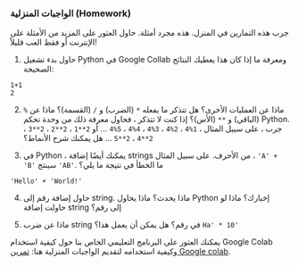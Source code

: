
### الواجبات المنزلية (Homework)

جرب هذه التمارين في المنزل. هذه مجرد أمثلة. حاول العثور على المزيد من الأمثلة على الإنترنت أو فقط العب قليلاً!

1. حاول بدء تشغيل Python في Google Collab ومعرفة ما إذا كان هذا يعطيك النتائج الصحيحة:

```pycon
1+1
2
```
2. ماذا عن العمليات الأخرى؟ هل تتذكر ما يفعله `*` (الضرب) و `/` (القسمة)؟ ماذا عن `%` (الباقي) و `**` (الأس)؟
إذا كنت لا تتذكر ، فحاول معرفة ذلك من وحدة تحكم Python. جرب ، على سبيل المثال ، `1%4` ، `2%4` ، `3%4` ، `4%4` ، `5%4` ... أو `2**1` ، `2**2` ، `2**3` ، `2**4` ، `2**5` ... هل يمكنك شرح الأنماط؟

3. في Python ، يمكنك أيضًا إضافة strings من الأحرف. على سبيل المثال ، `'A' + 'B'` سينتج `'AB'`. ما الخطأ في نتيجة ما يلي؟

```pycon
'Hello' + 'World!'
```
4. حاول إضافة رقم إلى string. ماذا يحدث؟ ماذا يحاول Python إخبارك؟ ماذا لو حاولت إضافة string إلى رقم؟

5. ماذا عن ضرب string في رقم؟ هل يمكن أن يعمل هذا؟ `Ha' * 10'`


يمكنك العثور على البرنامج التعليمي الخاص بنا حول كيفية استخدام Google Colab وكيفية استخدامه لتقديم الواجبات المنزلية هنا: [تمرين Google colab](//drive.google.com/file/d/1vjJpP9_PYsAfh4_e90x-NO4x1bbM5bd2/view).